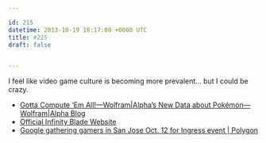 ```yaml
---

id: 215
datetime: 2013-10-19 18:17:08 +0000 UTC
title: #215
draft: false


---
```


I feel like video game culture is becoming more prevalent... but I could be crazy. 

 
 * [Gotta Compute ‘Em All!—Wolfram|Alpha’s New Data about Pokémon—Wolfram|Alpha Blog](http://blog.wolframalpha.com/2013/10/10/gotta-compute-em-all-wolframalphas-new-data-about-pokemon/)
 * [Official Infinity Blade Website](http://infinityblade.com/the-game/1)
 * [Google gathering gamers in San Jose Oct. 12 for Ingress event | Polygon](http://www.polygon.com/2013/10/10/4825162/google-gathering-gamers-in-san-jose-oct-12-for-ingress-event)


